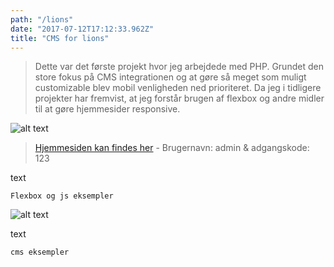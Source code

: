 ```yaml
---
path: "/lions"
date: "2017-07-12T17:12:33.962Z"
title: "CMS for lions"
---
```

> Dette var det første projekt hvor jeg arbejdede med PHP.
> Grundet den store fokus på CMS integrationen og at gøre så meget som muligt customizable blev mobil venligheden ned prioriteret.
> Da jeg i tidligere projekter har fremvist, at jeg forstår brugen af flexbox og andre midler til at gøre hjemmesider responsive.

![alt text][lions]

[lions]: https://i.imgur.com/4rvdGrw.png "Lions Website"
> [Hjemmesiden kan findes her](http://ekkato.dk/lions_1/index.php) - Brugernavn: admin & adgangskode: 123

text

<pre><code>Flexbox og js eksempler</code></pre>

![alt text][cms]

[cms]: https://i.imgur.com/vUf3UFh.png "CMS del af lions"

text

<pre><code>cms eksempler </code></pre>
